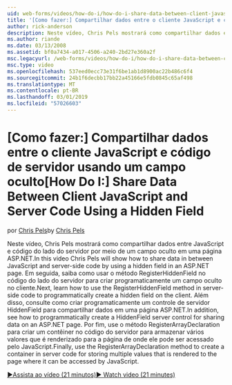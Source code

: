```yaml
---
uid: web-forms/videos/how-do-i/how-do-i-share-data-between-client-javascript-and-server-code-using-a-hidden-field
title: '[Como fazer:] Compartilhar dados entre o cliente JavaScript e código de servidor usando um campo oculto | Microsoft Docs'
author: rick-anderson
description: Neste vídeo, Chris Pels mostrará como compartilhar dados entre JavaScript e código do lado do servidor por meio de um campo oculto em uma página ASP.NET. Em seguida, Aprenda como t...
ms.author: riande
ms.date: 03/13/2008
ms.assetid: bf0a7434-a017-4506-a240-2bd27e360a2f
msc.legacyurl: /web-forms/videos/how-do-i/how-do-i-share-data-between-client-javascript-and-server-code-using-a-hidden-field
msc.type: video
ms.openlocfilehash: 537eed0ecc73e31f6be1ab1d8900ac22b486c6f4
ms.sourcegitcommit: 24b1f6decbb17bb22a45166e5fdb0845c65af498
ms.translationtype: MT
ms.contentlocale: pt-BR
ms.lasthandoff: 03/01/2019
ms.locfileid: "57026603"
---
```

<a name="how-do-i-share-data-between-client-javascript-and-server-code-using-a-hidden-field"></a><span data-ttu-id="24ccb-104">[Como fazer:] Compartilhar dados entre o cliente JavaScript e código de servidor usando um campo oculto</span><span class="sxs-lookup"><span data-stu-id="24ccb-104">[How Do I:] Share Data Between Client JavaScript and Server Code Using a Hidden Field</span></span>
====================
<span data-ttu-id="24ccb-105">por [Chris Pels](https://twitter.com/chrispels)</span><span class="sxs-lookup"><span data-stu-id="24ccb-105">by [Chris Pels](https://twitter.com/chrispels)</span></span>

<span data-ttu-id="24ccb-106">Neste vídeo, Chris Pels mostrará como compartilhar dados entre JavaScript e código do lado do servidor por meio de um campo oculto em uma página ASP.NET.</span><span class="sxs-lookup"><span data-stu-id="24ccb-106">In this video Chris Pels will show how to share data in between JavaScript and server-side code by using a hidden field in an ASP.NET page.</span></span> <span data-ttu-id="24ccb-107">Em seguida, saiba como usar o método RegisterHiddenField no código do lado do servidor para criar programaticamente um campo oculto no cliente.</span><span class="sxs-lookup"><span data-stu-id="24ccb-107">Next, learn how to use the RegisterHiddenField method in server-side code to programmatically create a hidden field on the client.</span></span> <span data-ttu-id="24ccb-108">Além disso, consulte como criar programaticamente um controle de servidor HiddenField para compartilhar dados em uma página ASP.NET.</span><span class="sxs-lookup"><span data-stu-id="24ccb-108">In addition, see how to programmatically create a HiddenField server control for sharing data on an ASP.NET page.</span></span> <span data-ttu-id="24ccb-109">Por fim, use o método RegisterArrayDeclaration para criar um contêiner no código do servidor para armazenar vários valores que é renderizado para a página de onde ele pode ser acessado pelo JavaScript.</span><span class="sxs-lookup"><span data-stu-id="24ccb-109">Finally, use the RegisterArrayDeclaration method to create a container in server code for storing multiple values that is rendered to the page where it can be accessed by JavaScript.</span></span>

[<span data-ttu-id="24ccb-110">&#9654;Assista ao vídeo (21 minutos)</span><span class="sxs-lookup"><span data-stu-id="24ccb-110">&#9654; Watch video (21 minutes)</span></span>](https://channel9.msdn.com/Blogs/ASP-NET-Site-Videos/how-do-i-share-data-between-client-javascript-and-server-code-using-a-hidden-field)
